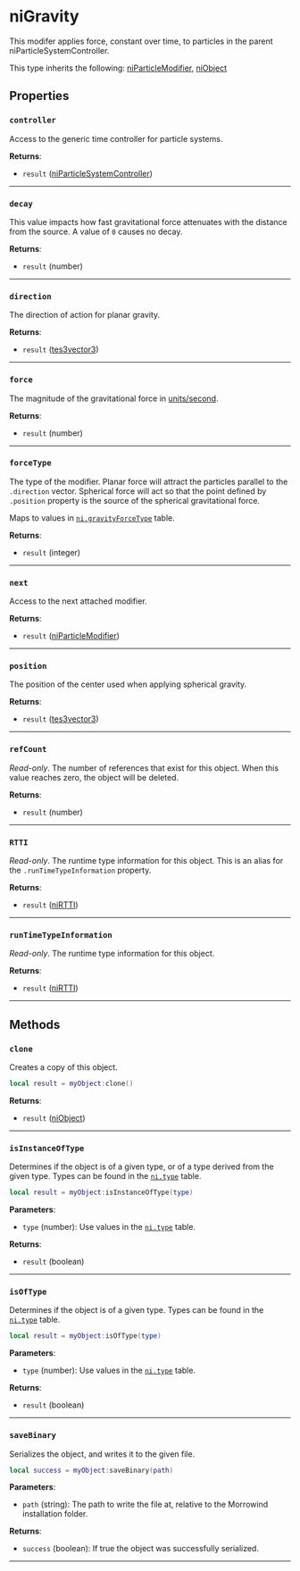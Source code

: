 <!---
	This file is autogenerated. Do not edit this file manually. Your changes will be ignored.
	More information: https://github.com/MWSE/MWSE/tree/master/docs
-->

# niGravity

This modifer applies force, constant over time, to particles in the parent niParticleSystemController.

This type inherits the following: [niParticleModifier](../../types/niParticleModifier), [niObject](../../types/niObject)
## Properties

### `controller`

Access to the generic time controller for particle systems.

**Returns**:

* `result` ([niParticleSystemController](../../types/niParticleSystemController))

***

### `decay`

This value impacts how fast gravitational force attenuates with the distance from the source. A value of `0` causes no decay.

**Returns**:

* `result` (number)

***

### `direction`

The direction of action for planar gravity.

**Returns**:

* `result` ([tes3vector3](../../types/tes3vector3))

***

### `force`

The magnitude of the gravitational force in [units/second](https://mwse.github.io/MWSE/references/other/game-units/).

**Returns**:

* `result` (number)

***

### `forceType`

The type of the modifier. Planar force will attract the particles parallel to the `.direction` vector. Spherical force will act so that the point defined by `.position` property is the source of the spherical gravitational force.

Maps to values in [`ni.gravityForceType`](https://mwse.github.io/MWSE/references/ni/gravity-force-types/) table.

**Returns**:

* `result` (integer)

***

### `next`

Access to the next attached modifier.

**Returns**:

* `result` ([niParticleModifier](../../types/niParticleModifier))

***

### `position`

The position of the center used when applying spherical gravity.

**Returns**:

* `result` ([tes3vector3](../../types/tes3vector3))

***

### `refCount`

*Read-only*. The number of references that exist for this object. When this value reaches zero, the object will be deleted.

**Returns**:

* `result` (number)

***

### `RTTI`

*Read-only*. The runtime type information for this object. This is an alias for the `.runTimeTypeInformation` property.

**Returns**:

* `result` ([niRTTI](../../types/niRTTI))

***

### `runTimeTypeInformation`

*Read-only*. The runtime type information for this object.

**Returns**:

* `result` ([niRTTI](../../types/niRTTI))

***

## Methods

### `clone`

Creates a copy of this object.

```lua
local result = myObject:clone()
```

**Returns**:

* `result` ([niObject](../../types/niObject))

***

### `isInstanceOfType`

Determines if the object is of a given type, or of a type derived from the given type. Types can be found in the [`ni.type`](https://mwse.github.io/MWSE/references/ni/types/) table.

```lua
local result = myObject:isInstanceOfType(type)
```

**Parameters**:

* `type` (number): Use values in the [`ni.type`](https://mwse.github.io/MWSE/references/ni/types/) table.

**Returns**:

* `result` (boolean)

***

### `isOfType`

Determines if the object is of a given type. Types can be found in the [`ni.type`](https://mwse.github.io/MWSE/references/ni/types/) table.

```lua
local result = myObject:isOfType(type)
```

**Parameters**:

* `type` (number): Use values in the [`ni.type`](https://mwse.github.io/MWSE/references/ni/types/) table.

**Returns**:

* `result` (boolean)

***

### `saveBinary`

Serializes the object, and writes it to the given file.

```lua
local success = myObject:saveBinary(path)
```

**Parameters**:

* `path` (string): The path to write the file at, relative to the Morrowind installation folder.

**Returns**:

* `success` (boolean): If true the object was successfully serialized.

***

